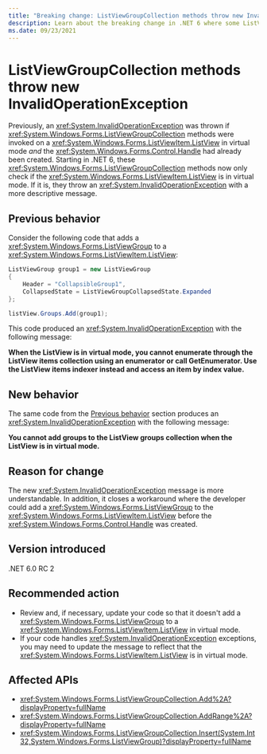 ```yaml
---
title: "Breaking change: ListViewGroupCollection methods throw new InvalidOperationException"
description: Learn about the breaking change in .NET 6 where some ListViewGroupCollection methods throw a new InvalidOperationException if the ListView is in virtual mode.
ms.date: 09/23/2021
---
```

# ListViewGroupCollection methods throw new InvalidOperationException

Previously, an <xref:System.InvalidOperationException> was thrown if <xref:System.Windows.Forms.ListViewGroupCollection> methods were invoked on a <xref:System.Windows.Forms.ListViewItem.ListView> in virtual mode *and* the <xref:System.Windows.Forms.Control.Handle> had already been created. Starting in .NET 6, these <xref:System.Windows.Forms.ListViewGroupCollection> methods now only check if the <xref:System.Windows.Forms.ListViewItem.ListView> is in virtual mode. If it is, they throw an <xref:System.InvalidOperationException> with a more descriptive message.

## Previous behavior

Consider the following code that adds a <xref:System.Windows.Forms.ListViewGroup> to a <xref:System.Windows.Forms.ListViewItem.ListView>:

```csharp
ListViewGroup group1 = new ListViewGroup
{
    Header = "CollapsibleGroup1",
    CollapsedState = ListViewGroupCollapsedState.Expanded
};

listView.Groups.Add(group1);
```

This code produced an <xref:System.InvalidOperationException> with the following message:

**When the ListView is in virtual mode, you cannot enumerate through the ListView items collection using an enumerator or call GetEnumerator. Use the ListView items indexer instead and access an item by index value.**

## New behavior

The same code from the [Previous behavior](#previous-behavior) section produces an <xref:System.InvalidOperationException> with the following message:

**You cannot add groups to the ListView groups collection when the ListView is in virtual mode.**

## Reason for change

The new <xref:System.InvalidOperationException> message is more understandable. In addition, it closes a workaround where the developer could add a <xref:System.Windows.Forms.ListViewGroup> to the <xref:System.Windows.Forms.ListViewItem.ListView> before the <xref:System.Windows.Forms.Control.Handle> was created.

## Version introduced

.NET 6.0 RC 2

## Recommended action

- Review and, if necessary, update your code so that it doesn't add a <xref:System.Windows.Forms.ListViewGroup> to a <xref:System.Windows.Forms.ListViewItem.ListView> in virtual mode.
- If your code handles <xref:System.InvalidOperationException> exceptions, you may need to update the message to reflect that the <xref:System.Windows.Forms.ListViewItem.ListView> is in virtual mode.

## Affected APIs

- <xref:System.Windows.Forms.ListViewGroupCollection.Add%2A?displayProperty=fullName>
- <xref:System.Windows.Forms.ListViewGroupCollection.AddRange%2A?displayProperty=fullName>
- <xref:System.Windows.Forms.ListViewGroupCollection.Insert(System.Int32,System.Windows.Forms.ListViewGroup)?displayProperty=fullName>
